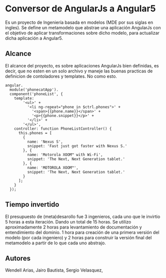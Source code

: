 # Conversor de AngularJs a Angular5

Es un proyecto de Ingeniería basada en modelos (MDE por sus siglas en ingles). 
Se define un metamodelo que abstrae una aplicación AngularJs con el objetivo de aplicar transformaciones sobre dicho modelo, para actualizar dicha aplicación a Angular5.

## Alcance 

El alcance del proyecto, es sobre aplicaciones AngularJs bien definidas, es decir, que no esten en un solo archivo y maneje las buenas practicas de definicion de contoladores y templates. No como esto. 

~~~~
angular.
  module('phonecatApp').
  component('phoneList', {
    template:
        '<ul>' +
          '<li ng-repeat="phone in $ctrl.phones">' +
            '<span>{{phone.name}}</span>' +
            '<p>{{phone.snippet}}</p>' +
          '</li>' +
        '</ul>',
    controller: function PhoneListController() {
      this.phones = [
        {
          name: 'Nexus S',
          snippet: 'Fast just got faster with Nexus S.'
        }, {
          name: 'Motorola XOOM™ with Wi-Fi',
          snippet: 'The Next, Next Generation tablet.'
        }, {
          name: 'MOTOROLA XOOM™',
          snippet: 'The Next, Next Generation tablet.'
        }
      ];
    }
  });

 ~~~~

## Tiempo invertido

El presupuesto de (meta)desarollo fue 3 ingenieros, cada uno que le invirtio 5 horas a esta iteración. Dando un total de 15 horas.
Se utilizo aproximadamente 2 horas para levantamiento de documentación y entendimiento del dominio. 1 hora para creación de una primera versión del modelo (por cada ingeniero) y 2 horas para construir la versión final del metamodelo a partir de lo que cada uno abstrajo. 

## Autores

Wendell Arias, Jairo Bautista, Sergio Velasquez, 